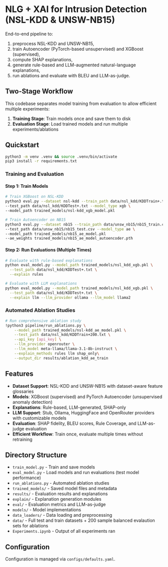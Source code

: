 # NLG + XAI for Intrusion Detection (NSL-KDD & UNSW-NB15)

End-to-end pipeline to:
1) preprocess NSL-KDD and UNSW-NB15,
2) train Autoencoder (PyTorch-based unsupervised) and XGBoost (supervised),
3) compute SHAP explanations,
4) generate rule-based and LLM-augmented natural-language explanations,
5) run ablations and evaluate with BLEU and LLM-as-judge.

## Two-Stage Workflow

This codebase separates model training from evaluation to allow efficient multiple experiments:

1. **Training Stage**: Train models once and save them to disk
2. **Evaluation Stage**: Load trained models and run multiple experiments/ablations

## Quickstart

```bash
python3 -m venv .venv && source .venv/bin/activate
pip3 install -r requirements.txt
```

### Training and Evaluation

#### Step 1: Train Models

```bash
# Train XGBoost on NSL-KDD
python3 eval.py --dataset nsl-kdd --train_path data/nsl_kdd/KDDTrain+.txt \
--test_path data/nsl_kdd/KDDTest+.txt --model_type xgb \
--model_path trained_models/nsl-kdd_xgb_model.pkl

# Train Autoencoder on NB15  
python3 eval.py --dataset nb15 --train_path data/unsw_nb15/nb15_train.csv \
--test_path data/unsw_nb15/nb15_test.csv --model_type ae \
--model_path trained_models/nb15_ae_model.pkl 
--ae_weights trained_models/nb15_ae_model_autoencoder.pth
```

#### Step 2: Run Evaluations (Multiple Times)

```bash
# Evaluate with rule-based explanations
python eval_model.py --model_path trained_models/nsl_kdd_xgb.pkl \
  --test_path data/nsl_kdd/KDDTest+.txt \
  --explain rules

# Evaluate with LLM explanations
python eval_model.py --model_path trained_models/nsl_kdd_xgb.pkl \
  --test_path data/nsl_kdd/KDDTest+.txt \
  --explain llm --llm_provider ollama --llm_model llama2

```

### Automated Ablation Studies

```bash
# Run comprehensive ablation study
!python3 pipeline/run_ablations.py \
    --model_path trained_models/nsl-kdd_ae_model.pkl \
    --test_path data/nsl_kdd/KDDTrain+200.txt \
    --api_key [api_key] \
    --llm_provider openrouter \
    --llm_model meta-llama/llama-3.1-8b-instruct \
    --explain_methods rules llm shap_only\
    --output_dir results/ablation_kdd_ae_train
```

## Features

- **Dataset Support**: NSL-KDD and UNSW-NB15 with dataset-aware feature glossaries
- **Models**: XGBoost (supervised) and PyTorch Autoencoder (unsupervised anomaly detection)
- **Explanations**: Rule-based, LLM-generated, SHAP-only
- **LLM Support**: Stub, Ollama, HuggingFace and OpenRouter providers with customizable models
- **Evaluation**: SHAP fidelity, BLEU scores, Rule Coverage, and LLM-as-judge evaluation
- **Efficient Workflow**: Train once, evaluate multiple times without retraining

## Directory Structure

- `train_model.py` - Train and save models
- `eval_model.py` - Load models and run evaluations (test model performance)  
- `run_ablations.py` - Automated ablation studies
- `trained_models/` - Saved model files and metadata
- `results/` - Evaluation results and explanations
- `explain/` - Explanation generation modules
- `eval/` - Evaluation metrics and LLM-as-judge
- `models/` - Model implementations
- `data_loaders/` - Data loading and preprocessing
- `data/` - Full test and train datasets + 200 sample balanced evalaution sets for ablations
- `Experiments.ipynb` - Output of all experiments ran

## Configuration

Configuration is managed via `configs/defaults.yaml`. 
